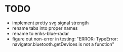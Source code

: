 # TODO

* implement pretty svg signal strength
* rename tabs into proper names
* rename to eriks-blue-radar
* figure out non-error in testing: "ERROR: TypeError: navigator.bluetooth.getDevices is not a function"